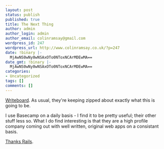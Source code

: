 ```yaml
---
layout: post
status: publish
published: true
title: The Next Thing
author: admin
author_login: admin
author_email: colinramsay@gmail.com
wordpress_id: 247
wordpress_url: http://www.colinramsay.co.uk/?p=247
date: !binary |-
  MjAwNS0wNy0wNSAxOTo0NToxNCArMDEwMA==
date_gmt: !binary |-
  MjAwNS0wNy0wNSAxOTo0NToxNCArMDEwMA==
categories:
- Uncategorized
tags: []
comments: []
---
```

<p><a href="http://37signals.com/svn/archives2/writeboard_the_appless_webapp.php>37 Signals announce</a> their next marketing masterpiece - <a href="http://www.writeboard.com/">Writeboard</a>. As usual, they're keeping zipped about exactly what this is going to be.</p>
<p>I use Basecamp on a daily basis - I find it to be pretty useful; their other stuff less so. What I do find interesting is that they are a high profile company coming out with well written, original web apps on a consistant basis.</p>
<p><a href="http://www.rubyonrails.com">Thanks Rails</a>.</p>
